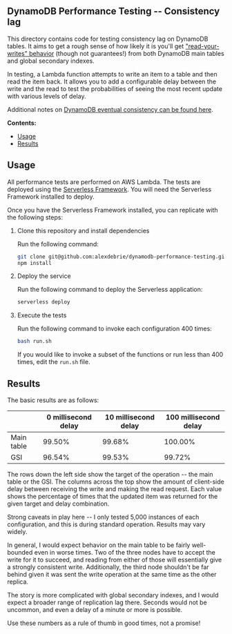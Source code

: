 ## DynamoDB Performance Testing -- Consistency lag

This directory contains code for testing consistency lag on DynamoDB tables. It aims to get a rough sense of how likely it is you'll get ["read-your-writes" behavior](https://jepsen.io/consistency/models/read-your-writes) (though not guarantees!) from both DynamoDB main tables and global secondary indexes.

In testing, a Lambda function attempts to write an item to a table and then read the item back. It allows you to add a configurable delay between the write and the read to test the probabilities of seeing the most recent update with various levels of delay.

Additional notes on [DynamoDB eventual consistency can be found here](https://alexdebrie.com/posts/dynamodb-eventual-consistency/#dealing-with-the-effects-of-eventual-consistency).

**Contents:**

- [Usage](#usage)
- [Results](#results)

## Usage

All performance tests are performed on AWS Lambda. The tests are deployed using the [Serverless Framework](https://github.com/serverless/serverless). You will need the Serverless Framework installed to deploy.

Once you have the Serverless Framework installed, you can replicate with the following steps:

1. Clone this repository and install dependencies

   Run the following command:

   ```bash
   git clone git@github.com:alexdebrie/dynamodb-performance-testing.git && cd dynamodb-performance-testing/consistency-performance
   npm install
   ```

2. Deploy the service

   Run the following command to deploy the Serverless application:

   ```bash
   serverless deploy
   ```

3. Execute the tests

   Run the following command to invoke each configuration 400 times:

   ```bash
   bash run.sh
   ```

   If you would like to invoke a subset of the functions or run less than 400 times, edit the `run.sh` file.

## Results

The basic results are as follows:

|            | 0 millisecond delay | 10 millisecond delay | 100 millisecond delay |
| ---------- | ------------------- | -------------------- | --------------------- |
| Main table | 99.50%              | 99.68%               | 100.00%               |
| GSI        | 96.54%              | 99.53%               | 99.72%                |

The rows down the left side show the target of the operation -- the main table or the GSI. The columns across the top show the amount of client-side delay between receiving the write and making the read request. Each value shows the percentage of times that the updated item was returned for the given target and delay combination.

Strong caveats in play here -- I only tested 5,000 instances of each configuration, and this is during standard operation. Results may vary widely.

In general, I would expect behavior on the main table to be fairly well-bounded even in worse times. Two of the three nodes have to accept the write for it to succeed, and reading from either of those will essentially give a strongly consistent write. Additionally, the third node shouldn't be far behind given it was sent the write operation at the same time as the other replica.

The story is more complicated with global secondary indexes, and I would expect a broader range of replication lag there. Seconds would not be uncommon, and even a delay of a minute or more is possible.

Use these numbers as a rule of thumb in good times, not a promise!
